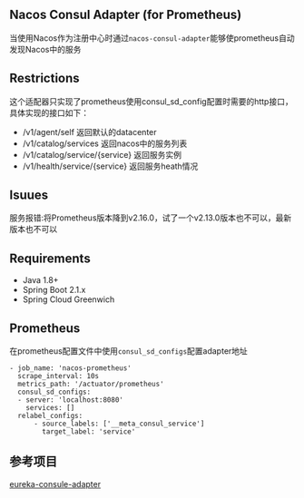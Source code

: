 ## Nacos Consul Adapter (for Prometheus)
当使用Nacos作为注册中心时通过`nacos-consul-adapter`能够使prometheus自动发现Nacos中的服务

## Restrictions
这个适配器只实现了prometheus使用consul_sd_config配置时需要的http接口，具体实现的接口如下：
- /v1/agent/self 返回默认的datacenter
- /v1/catalog/services 返回nacos中的服务列表
- /v1/catalog/service/{service} 返回服务实例
- /v1/health/service/{service} 返回服务heath情况

## Isuues
服务报错:将Prometheus版本降到v2.16.0，试了一个v2.13.0版本也不可以，最新版本也不可以

## Requirements
- Java 1.8+
- Spring Boot 2.1.x
- Spring Cloud Greenwich

## Prometheus
在prometheus配置文件中使用`consul_sd_configs`配置adapter地址

```
- job_name: 'nacos-prometheus'
  scrape_interval: 10s
  metrics_path: '/actuator/prometheus'
  consul_sd_configs:
  - server: 'localhost:8080'
    services: []
  relabel_configs:
      - source_labels: ['__meta_consul_service']
        target_label: 'service'
```

## 参考项目
[eureka-consule-adapter](https://github.com/twinformatics/eureka-consul-adapter)